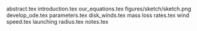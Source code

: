 abstract.tex
introduction.tex
our_equations.tex
figures/sketch/sketch.png
develop_ode.tex
parameters.tex
disk_winds.tex
mass loss rates.tex
wind speed.tex
launching radius.tex
notes.tex
